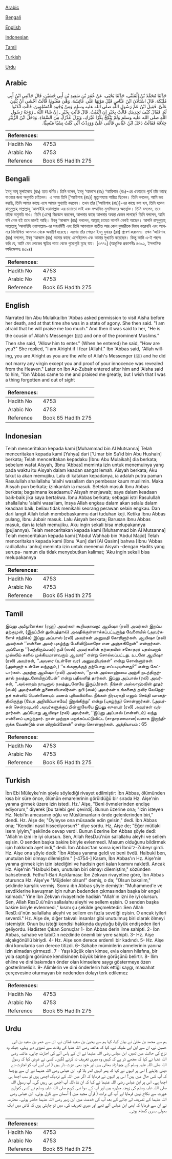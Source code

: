 [Arabic](#arabic)

[Bengali](#bengali)

[English](#english)

[Indonesian](#indonesian)

[Tamil](#tamil)

[Turkish](#turkish)

[Urdu](#urdu)

## Arabic


<div dir="rtl" lang="ar" style={{fontSize:'larger',backgroundColor:'#f8f9fa',padding:20}}>
حَدَّثَنَا مُحَمَّدُ بْنُ الْمُثَنَّى، حَدَّثَنَا يَحْيَى، عَنْ عُمَرَ بْنِ سَعِيدِ بْنِ أَبِي حُسَيْنٍ، قَالَ حَدَّثَنِي ابْنُ أَبِي مُلَيْكَةَ، قَالَ اسْتَأْذَنَ ابْنُ عَبَّاسٍ قَبْلَ مَوْتِهَا عَلَى عَائِشَةَ، وَهْىَ مَغْلُوبَةٌ قَالَتْ أَخْشَى أَنْ يُثْنِيَ عَلَىَّ‏.‏ فَقِيلَ ابْنُ عَمِّ رَسُولِ اللَّهِ صلى الله عليه وسلم وَمِنْ وُجُوهِ الْمُسْلِمِينَ‏.‏ قَالَتِ ائْذَنُوا لَهُ‏.‏ فَقَالَ كَيْفَ تَجِدِينَكِ قَالَتْ بِخَيْرٍ إِنِ اتَّقَيْتُ‏.‏ قَالَ فَأَنْتِ بِخَيْرٍ ـ إِنْ شَاءَ اللَّهُ ـ زَوْجَةُ رَسُولِ اللَّهِ صلى الله عليه وسلم وَلَمْ يَنْكِحْ بِكْرًا غَيْرَكِ، وَنَزَلَ عُذْرُكِ مِنَ السَّمَاءِ‏.‏ وَدَخَلَ ابْنُ الزُّبَيْرِ خِلاَفَهُ فَقَالَتْ دَخَلَ ابْنُ عَبَّاسٍ فَأَثْنَى عَلَىَّ وَوَدِدْتُ أَنِّي كُنْتُ نِسْيًا مَنْسِيًّا‏.‏
</div>
<div style={{backgroundColor:'#f8f9fa',padding:20, marginBottom: 10}}><table> <thead> <tr> <th>References:</th> <th></th> </tr> </thead> <tbody><tr><td>Hadith No</td><td>4753</td></tr><tr><td>Arabic No</td><td>4753</td></tr><tr><td>Reference</td><td>Book 65 Hadith 275</td></tr></tbody></table></div>

## Bengali


<div dir="ltr" lang="bn" style={{fontSize:'larger',backgroundColor:'#f8f9fa',padding:20}}>
ইবনু আবূ মুলাইকাহ (রাঃ) হতে বর্ণিত। তিনি বলেন, ইবনু ‘আব্বাস (রাঃ) ‘আয়িশাহ (রাঃ)-এর ওফাতের পূর্বে তাঁর কাছে যাওয়ার জন্য অনুমতি চাইলেন। এ সময় তিনি [‘আয়িশাহ (রাঃ)] মৃত্যুশয্যায় শায়িত ছিলেন। তিনি বললেন, আমি ভয় করছি, তিনি আমার কাছে এসে আমার সুখ্যাতি করবেন। তখন তাঁর [‘আয়িশাহ (রাঃ)]-এর কাছে বলা হল, তিনি হলেন রাসূলুল্লাহ্ সাল্লাল্লাহু ‘আলাইহি ওয়াসাল্লাম-এর চাচাতো ভাই এবং সম্মানিত মুসলিমদের অন্তর্ভুক্ত। তিনি বললেন, তবে তাঁকে অনুমতি দাও। তিনি (এসে) জিজ্ঞেস করলেন, আপনার কাছে আপনার অবস্থা কেমন লাগছে? তিনি বললেন, আমি যদি নেক হই তবে ভালই আছি। ইবনু ‘আব্বাস (রাঃ) বললেন, আল্লাহ্ চাহেত আপনি নেকই আছেন। আপনি রাসূলুল্লাহ্ সাল্লাল্লাহু ‘আলাইহি ওয়াসাল্লাম-এর সহধর্মিণী এবং তিনি আপনাকে ব্যতীত আর কোন কুমারীকে বিবাহ করেননি এবং আপনার নির্দোষিতা আসমান থেকে অবতীর্ণ হয়েছে। এরপর তাঁর পেছনে ইবনু যুবায়র (রাঃ) প্রবেশ করলেন। তখন ‘আয়িশাহ (রাঃ) বললেন, ইবনু ‘আব্বাস (রাঃ) আমার কাছে এসেছিলেন এবং আমার সুখ্যাতি করেছেন। কিন্তু আমি এ-ই পছন্দ করি যে, আমি যেন লোকের স্মৃতির পাতা থেকে পুরোপুরি মুছে যায়। [৩৭৭১] (আধুনিক প্রকাশনীঃ ৪৩৯২, ইসলামিক ফাউন্ডেশনঃ ৪৩৯৪)
</div>
<div style={{backgroundColor:'#f8f9fa',padding:20, marginBottom: 10}}><table> <thead> <tr> <th>References:</th> <th></th> </tr> </thead> <tbody><tr><td>Hadith No</td><td>4753</td></tr><tr><td>Arabic No</td><td>4753</td></tr><tr><td>Reference</td><td>Book 65 Hadith 275</td></tr></tbody></table></div>

## English


<div dir="ltr" lang="en" style={{fontSize:'larger',backgroundColor:'#f8f9fa',padding:20}}>
Narrated Ibn Abu Mulaika:Ibn 'Abbas asked permission to visit Aisha before her death, and at that time she was in a state of agony. She then said. "I am afraid that he will praise me too much." And then it was said to her, "He is the cousin of Allah's Messenger (ﷺ) and one of the prominent Muslims." Then she said, "Allow him to enter." (When he entered) he said, "How are you?" She replied, "I am Alright if I fear (Allah)." Ibn 'Abbas said, "Allah willing, you are Alright as you are the wife of Allah's Messenger (ﷺ) and he did not marry any virgin except you and proof of your innocence was revealed from the Heaven." Later on Ibn Az-Zubair entered after him and 'Aisha said to him, "Ibn 'Abbas came to me and praised me greatly, but I wish that I was a thing forgotten and out of sight
</div>
<div style={{backgroundColor:'#f8f9fa',padding:20, marginBottom: 10}}><table> <thead> <tr> <th>References:</th> <th></th> </tr> </thead> <tbody><tr><td>Hadith No</td><td>4753</td></tr><tr><td>Arabic No</td><td>4753</td></tr><tr><td>Reference</td><td>Book 65 Hadith 275</td></tr></tbody></table></div>

## Indonesian


<div dir="ltr" lang="id" style={{fontSize:'larger',backgroundColor:'#f8f9fa',padding:20}}>
Telah menceritakan kepada kami [Muhammad bin Al Mutsanna] Telah menceritakan kepada kami [Yahya] dari ['Umar bin Sa'id bin Abu Hushain] berkata; Telah menceritakan kepadaku [Ibnu Abu Mulaikah] dia berkata; sebelum wafat Aisyah, [Ibnu 'Abbas] meminta izin untuk menemuinya yang pada waktu itu Aisyah dalam keadan sangat lemah. Aisyah berkata; Aku takut ia akan memujiku. Lalu di katakan kepadanya, ia adalah putra paman Rasulullah shallallahu 'alaihi wasallam dan pembesar kaum muslimin. Maka Aisyah pun berkata; izinkanlah ia masuk. Setelah masuk Ibnu Abbas berkata; bagaimana keadaamu? Aisyah menjawab; saya dalam keadaan baik-baik jika saya bertakwa. Ibnu Abbas berkata; sebagai istri Rasulullah shallallahu 'alaihi wasallam, Insya Allah engkau dalam akan selalu dalam keadaan baik, beliau tidak menikahi seorang perawan selain engkau. Dan dari langit Allah telah membebaskanmu dari tuduhan keji. Ketika Ibnu Abbas pulang, Ibnu Jubair masuk. Lalu Aisyah berkata; Barusan Ibnu Abbas masuk, dan ia telah memujiku. Aku ingin sekali bisa melupakannya (pujiannya). Telah menceritakan kepada kami [Muhammad bin Al Mutsanna] Telah menceritakan kepada kami ['Abdul Wahhab bin 'Abdul Majid] Telah menceritakan kepada kami [Ibnu 'Aun] dari [Al Qasim] bahwa [Ibnu 'Abbas radliallahu 'anhu] meminta izin untuk menemui Aisyah -dengan Hadits yang serupa- namun dia tidak menyebutkan kalimat; 'Aku ingin sekali bisa melupakannya
</div>
<div style={{backgroundColor:'#f8f9fa',padding:20, marginBottom: 10}}><table> <thead> <tr> <th>References:</th> <th></th> </tr> </thead> <tbody><tr><td>Hadith No</td><td>4753</td></tr><tr><td>Arabic No</td><td>4753</td></tr><tr><td>Reference</td><td>Book 65 Hadith 275</td></tr></tbody></table></div>

## Tamil


<div dir="ltr" lang="ta" style={{fontSize:'larger',backgroundColor:'#f8f9fa',padding:20}}>
இப்னு அபீமுளைக்கா (ரஹ்) அவர்கள் கூறியதாவது: ஆயிஷா (ரலி) அவர்கள் இறப்ப தற்குமுன், (இறப்பின் துன்பத்தால்) அவதிக்குள்ளாக்கப்பட்டிருந்த வேளையில் (அவர்களைச் சந்திக்க) இப்னு அப்பாஸ் (ரலி) அவர்கள் அனுமதி கோரினார்கள். ஆயிஷா (ரலி) அவர்கள் ‘‘என்னை அவர் புகழ்ந்து பேசிவிடுவாரோ என அஞ்சுகிறேன்” என்றார்கள். அப்போது ‘‘(வந்திருப்பவர்) நபி (ஸல்) அவர்களின் தந்தையின் சகோதரர் புதல்வரும் முஸ்லிம் களில் முக்கியமானவரும் ஆவார்” என்று சொல்லப்பட்டது. உடனே ஆயிஷா (ரலி) அவர்கள், ‘‘அவரை (உள்ளே வர) அனுமதியுங்கள்” என்று சொன்னார்கள். (அன்னார் உள்ளே வந்ததும்,) ‘‘உங்களுக்குத் தற்போது எப்படியுள்ளது?” என்று கேட்டார்கள். அதற்கு ஆயிஷா (ரலி) அவர்கள், ‘‘நான் அல்லாஹ்வை அஞ்சி நடந்திருந்தால் நலத்துடனேயிருப்பேன்” என்று பதிலளித் தார்கள். இப்னு அப்பாஸ் (ரலி) அவர்கள், ‘‘அல்லாஹ் நாடினால் நலத்துடனேயே இருப்பீர்கள். நீங்கள் அல்லாஹ்வின் தூதர் (ஸல்) அவர்களின் துணைவியாவீர்கள். நபி (ஸல்) அவர்கள் உங்களைத் தவிர வேறெந்தக் கன்னிப் பெண்ணையும் மணம் புரியவில்லை. நீங்கள் நிரபராதி எனும் செய்தி வானத்திலிருந்து (வேத அறிவிப்பாகவே) இறங்கிற்று” என்று (புகழ்ந்து) சொன்னார்கள். (அவர்கள் சென்றவுடன்) அவர்களுக்குப் பின்னாலேயே இப்னு ஸுபைர் (ரலி) அவர்கள் வந்தார்கள். அப்போது ஆயிஷா (ரலி) அவர்கள், ‘‘இப்னு அப்பாஸ் (என்னிடம்) வந்து என்னைப் புகழ்ந்தார். நான் முற்றாக மறக்கப்பட்டுவிட்ட (சாதாரணமான)வளாக இருந்திருக்க வேண்டும் என விரும்பினேன்” என்று சொன்னார்கள். அத்தியாயம் : 65
</div>
<div style={{backgroundColor:'#f8f9fa',padding:20, marginBottom: 10}}><table> <thead> <tr> <th>References:</th> <th></th> </tr> </thead> <tbody><tr><td>Hadith No</td><td>4753</td></tr><tr><td>Arabic No</td><td>4753</td></tr><tr><td>Reference</td><td>Book 65 Hadith 275</td></tr></tbody></table></div>

## Turkish


<div dir="ltr" lang="tr" style={{fontSize:'larger',backgroundColor:'#f8f9fa',padding:20}}>
İbn Ebi Müleyke'nin şöyle söylediği rivayet edilmiştir: İbn Abbas, ölümünden kısa bir süre önce, ölümün emarelerinin görüldüğü bir sırada Hz. Aişe'nin yanına girmek üzere izin istedi. Hz.' Aişe, "Beni övmelerinden endişe ediyorum," diyerek [bu talebi geri çevirdi]. Bunun üzerine ona; "İzin isteyen Hz. Nebi'in amcasının oğlu ve Müslümanların önde gelenlerinden biri," dendi. Hz. Aişe de; "Öyleyse ona müsaade edin gelsin," dedi. İbn Abbas ona; "Kendini nasıl hissediyorsun?" diye sordu. Hz. Aişe de; "Eğer mütlaki isem iyiyim," şeklinde cevap verdi. Bunun üzerine İbn Abbas şöyle dedi: "Allah'ın izni ile iyi olursun. Sen, Allah ResD.ıü'nün sallallahu aleyhi ve sellem eşisin. O senden başka bakire biriyle evlenmedi. Masum olduğunu bildirmek için hakkında ayet indi," dedi. İbn Abbas'tan sonra içeri İbnü'z-Zübeyr girdi. Hz. Aişe ona şöyle dedi: "İbn Abbas yanıma geldi ve beni övdü. Halbuki ben, unutulan biri olmayı dilemiştim." [-4754-] Kasım, İbn Abbas'ın Hz. Aişe'nin yanına girmek için izin istediğini ve hadisin geri kalan kısmını nakletli. Ancak Hz. Aişe'nin "Halbuki ben, unutulan biri olmayı dilemiştim," sözünden bahsetmedi. Fethu'l-Bari Açıklaması: İbn Zekvan rivayetine göre, İbn Abbas oturunca Hz. Aişe'ye "Müjdeler olsun!" demiş, o da; "Olsun bakalım," şeklinde karşılık vermiş. Sonra ıbn Abbas şöyle demiştir: "Muhammed'e ve sevdiklerine kavuşman için ruhun bedenden çıkmasından başka bir engel kalmadı." Yine İbn Zekvan rivayetinde hadisin "Allah'ın izni ile iyi olursun. Sen, Allah ResD.ıü'nün sallaılahu aleyhi ve sellem eşisin. O senden başka bakire biriyle evlenmedi," kısmı şu şekilde geçmektedir: Sen Allah ResD.ıü'nün sallallahu aleyhi ve sellem en fazla sevdiği eşisin. O ancak iyileri severdi." Hz. Aişe de, diğer takvalı insanlar gibi unutulmuş biri olarak ölmeyi istemiştir. Onun bu isteği kendisi hakkında duyduğu büyük endişeden ileri geliyordu. Hadisten Çıkan Sonuçlar 1- İbn Abbas derin ilme sahipti. 2- İbn Abbas, sahabe ve tabiD.n nezdinde önemli bir yere sahipti. 3- Hz. Aişe alçakgönüllü biriydi. 4- Hz. Aişe son derece erdemli bir kadındı. 5- Hz. Aişe dini konularda son derece titizdi. 6- Sahabe müminlerin annelerinin yanına izin almadan girmezdi. 7 - Yaşı küçük olan kimse, evla olanın hilafına, bir yola saptığını görünce kendisinden büyük birine görüşünü belirtir. 8- İlim ehline ve dini bakımdan önder olan kimselere saygı göstermeye özen gösterilmelidir. 9- Alimlerin ve dini önderlerin hak ettiği saygı, masıahat çerçevesine oturmayan bir nedenden dolayı terk edilemez
</div>
<div style={{backgroundColor:'#f8f9fa',padding:20, marginBottom: 10}}><table> <thead> <tr> <th>References:</th> <th></th> </tr> </thead> <tbody><tr><td>Hadith No</td><td>4753</td></tr><tr><td>Arabic No</td><td>4753</td></tr><tr><td>Reference</td><td>Book 65 Hadith 275</td></tr></tbody></table></div>

## Urdu


<div dir="rtl" lang="ur" style={{fontSize:'larger',backgroundColor:'#f8f9fa',padding:20}}>
ہم سے محمد بن مثنیٰ نے بیان کیا، کہا ہم سے یحییٰ بن سعید قطان نے، ان سے عمر بن سعید بن ابی حسین نے، ان سے ابن ابی ملیکہ نے، کہا کہ عائشہ رضی اللہ عنہا کی وفات سے تھوڑی دیر پہلے، جبکہ وہ نزع کی حالت میں تھیں، ابن عباس رضی اللہ عنہما نے ان کے پاس آنے کی اجازت چاہی، عائشہ رضی اللہ عنہا نے کہا کہ مجھے ڈر ہے کہ کہیں وہ میری تعریف نہ کرنے لگیں۔ کسی نے عرض کیا کہ رسول اللہ صلی اللہ علیہ وسلم کے چچا زاد بھائی ہیں اور خود بھی عزت دار ہیں ( اس لیے آپ کو اجازت دے دینی چاہئے ) اس پر انہوں نے کہا کہ پھر انہیں اندر بلا لو۔ ابن عباس رضی اللہ عنہما نے ان سے پوچھا کہ آپ کس حال میں ہیں؟ اس پر انہوں نے فرمایا کہ اگر میں اللہ کے نزدیک اچھی ہوں تو سب اچھا ہی اچھا ہے۔ اس پر ابن عباس رضی اللہ عنہما نے کہا کہ ان شاءاللہ آپ اچھی ہی رہیں گی۔ آپ رسول اللہ صلی اللہ علیہ وسلم کی زوجہ مطہرہ ہیں اور آپ کے سوا نبی کریم صلی اللہ علیہ وسلم نے کسی کنواری عورت سے نکاح نہیں فرمایا اور آپ کی برات ( قرآن مجید میں ) آسمان سے نازل ہوئی۔ ابن عباس رضی اللہ عنہما کے تشریف لے جانے کے بعد آپ کی خدمت میں ابن زبیر رضی اللہ عنہما حاضر ہوئے۔ محترمہ نے ان سے فرمایا کہ ابھی ابن عباس آئے تھے اور میری تعریف کی، میں تو چاہتی ہوں کہ کاش میں ایک بھولی بسری گمنام ہوتی۔
</div>
<div style={{backgroundColor:'#f8f9fa',padding:20, marginBottom: 10}}><table> <thead> <tr> <th>References:</th> <th></th> </tr> </thead> <tbody><tr><td>Hadith No</td><td>4753</td></tr><tr><td>Arabic No</td><td>4753</td></tr><tr><td>Reference</td><td>Book 65 Hadith 275</td></tr></tbody></table></div>